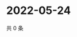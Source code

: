 # 2022-05-24

共 0 条

<!-- BEGIN WEIBO -->
<!-- 最后更新时间 Tue May 24 2022 07:16:26 GMT+0800 (China Standard Time) -->

<!-- END WEIBO -->
